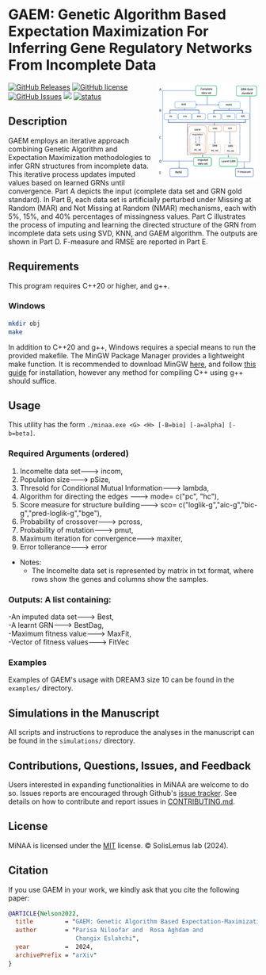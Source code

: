 
# GAEM: Genetic Algorithm Based Expectation Maximization For Inferring Gene Regulatory Networks From Incomplete Data

<img src="GAEM2.png" style="width:40%;" align=right>

[![GitHub Releases](https://img.shields.io/github/v/release/solislemuslab/minaa?display_name=tag)](https://github.com/solislemuslab/minaa/releases) [![GitHub license](https://img.shields.io/github/license/solislemuslab/minaa)](https://github.com/solislemuslab/minaa/blob/main/LICENSE) [![GitHub Issues](https://img.shields.io/github/issues/solislemuslab/minaa)](https://github.com/solislemuslab/minaa/issues) ![ ](https://img.shields.io/github/languages/code-size/solislemuslab/minaa) [![status](https://joss.theoj.org/papers/b4d9f26021065b1759d50413f60aa9c3/status.svg)](https://joss.theoj.org/papers/b4d9f26021065b1759d50413f60aa9c3)

## Description

GAEM employs an iterative approach combining Genetic Algorithm and Expectation Maximization methodologies to infer GRN structures from incomplete data. This iterative process updates imputed values based on learned GRNs until convergence.  Part A depicts the input (complete data set and GRN gold standard). In Part B, each data set is artificially perturbed under Missing at Random (MAR) and Not Missing at Random (NMAR) mechanisms, each with 5%, 15%, and 40% percentages of missingness values. Part C illustrates the process of imputing and learning the directed structure of the GRN from incomplete data sets using SVD, KNN, and GAEM algorithm. The outputs are shown in Part D. F-measure and RMSE are reported in Part E.

## Requirements

This program requires C++20 or higher, and g++.

### Windows

```bash
mkdir obj
make
```

In addition to C++20 and g++, Windows requires a special means to run the provided makefile. The MinGW Package Manager provides a lightweight make function. It is recommended to download MinGW [here](https://sourceforge.net/projects/mingw/), and follow [this guide](https://linuxhint.com/run-makefile-windows/) for installation, however any method for compiling C++ using g++ should suffice.

## Usage

This utility has the form `./minaa.exe <G> <H> [-B=bio] [-a=alpha] [-b=beta]`.

### Required Arguments (ordered)
1. Incomelte data set---> incom,
2. Population size---> pSize,
3. Thresold for Conditional Mutual Information---> lambda,
4. Algorithm for directing the edges ---> mode= c("pc", "hc"),
5. Score measure for structure building---> sco= c("loglik-g","aic-g","bic-g","pred-loglik-g","bge"),
6. Probability of crossover---> pcross,
7. Probability of mutation---> pmut,
8. Maximum iteration for convergence---> maxiter, 
9. Error tollerance---> error
- Notes:
  - The Incomelte data set is represented by matrix in txt format, where rows show the genes and columns show the samples.

### Outputs: A list containing:

-An imputed data set---> Best,<br>
-A learnt GRN---> BestDag,<br>
-Maximum fitness value---> MaxFit,<br>
-Vector of fitness values---> FitVec

### Examples

Examples of GAEM's usage with DREAM3 size 10 can be found in the `examples/` directory.

## Simulations in the Manuscript

All scripts and instructions to reproduce the analyses in the manuscript can be found in the `simulations/` directory.

## Contributions, Questions, Issues, and Feedback

Users interested in expanding functionalities in MiNAA are welcome to do so. Issues reports are encouraged through Github's [issue tracker](https://github.com/solislemuslab/minaa/issues). See details on how to contribute and report issues in [CONTRIBUTING.md](https://github.com/solislemuslab/minaa/blob/master/CONTRIBUTING.md).

## License

MiNAA is licensed under the [MIT](https://opensource.org/licenses/MIT) license. &copy; SolisLemus lab (2024).

## Citation

If you use GAEM in your work, we kindly ask that you cite the following paper:

```bibtex
@ARTICLE{Nelson2022,
  title         = "GAEM: Genetic Algorithm Based Expectation-Maximization For Inferring Gene Regulatory Networks From Incomplete Data",
  author        = "Parisa Niloofar and  Rosa Aghdam and
                   Changix Eslahchi",
  year          =  2024,
  archivePrefix = "arXiv"
}
```

